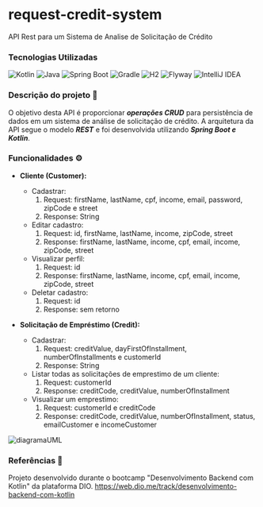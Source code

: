 # **request-credit-system**
API Rest para um Sistema de Analise de Solicitação de Crédito

### **Tecnologias Utilizadas** 
![Kotlin](https://img.shields.io/badge/Kotlin-0095D5?&style=for-the-badge&logo=kotlin&logoColor=white) 
![Java](https://img.shields.io/badge/Java-ED8B00?style=for-the-badge&logo=openjdk&logoColor=white) 
![Spring Boot](https://img.shields.io/badge/Spring-6DB33F?style=for-the-badge&logo=spring&logoColor=white)
![Gradle](https://img.shields.io/badge/Gradle-02303A.svg?style=for-the-badge&logo=Gradle&logoColor=white)
![H2](https://img.shields.io/badge/h2-%23316192.svg?style=for-the-badge&logo=h2&logoColor=white)
![Flyway](https://img.shields.io/badge/Flyway-F37440?style=for-the-badge&logo=Flyway&logoColor=white)
![IntelliJ IDEA](https://img.shields.io/badge/IntelliJIDEA-000000.svg?style=for-the-badge&logo=intellij-idea&logoColor=white)

### **Descrição do projeto** 📝
O objetivo desta API é proporcionar ***operações CRUD*** para persistência de dados em um sistema de análise de solicitação de crédito. A arquitetura da API segue o modelo ***REST*** e foi desenvolvida utilizando ***Spring Boot e Kotlin***.

### **Funcionalidades** ⚙️

- **Cliente (Customer):**
  - Cadastrar:
      1. Request: firstName, lastName, cpf, income, email, password, zipCode e street
      2. Response: String
  - Editar cadastro:
    1. Request: id, firstName, lastName, income, zipCode, street
    2. Response: firstName, lastName, income, cpf, email, income, zipCode, street
  - Visualizar perfil:
    1. Request: id
    2. Response: firstName, lastName, income, cpf, email, income, zipCode, street
  - Deletar cadastro:
    1. Request: id
    2. Response: sem retorno

- **Solicitação de Empréstimo (Credit):**
  - Cadastrar:
    1. Request: creditValue, dayFirstOfInstallment, numberOfInstallments e customerId
    2. Response: String
  - Listar todas as solicitações de emprestimo de um cliente:
    1. Request: customerId
    2. Response: creditCode, creditValue, numberOfInstallment
  - Visualizar um emprestimo:
    1. Request: customerId e creditCode
    2. Response: creditCode, creditValue, numberOfInstallment, status, emailCustomer e incomeCustomer

![diagramaUML](https://camo.githubusercontent.com/33acbb87760a5320ad4ad00fa6a49db79fc8c9142114d93c147e270b23236d48/68747470733a2f2f692e696d6775722e636f6d2f377068796131362e706e67)

### **Referências** 📖
Projeto desenvolvido durante o bootcamp "Desenvolvimento Backend com Kotlin" da plataforma DIO.
https://web.dio.me/track/desenvolvimento-backend-com-kotlin

